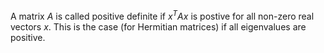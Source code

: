 A matrix $A$ is called positive definite if 
$x^TAx$ is postive for all non-zero real vectors $x$. This is the case (for Hermitian matrices) if all eigenvalues are positive.